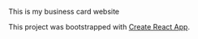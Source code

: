 This is my business card website

This project was bootstrapped with [Create React App](https://github.com/facebookincubator/create-react-app).
